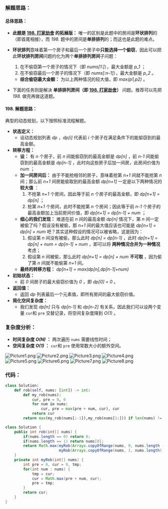### 解题思路：

#### 总体思路：

- **此题是 [198. 打家劫舍](https://leetcode-cn.com/problems/house-robber/solution/da-jia-jie-she-dong-tai-gui-hua-jie-gou-hua-si-lu-/) 的拓展版：** 唯一的区别是此题中的房间是**环状排列**的（即首尾相接），而 *198.* 题中的房间是**单排排列**的；而这也是此题的难点。

- **环状排列**意味着第一个房子和最后一个房子中**只能选择一个偷窃**，因此可以把此**环状排列房间**问题约化为两个**单排排列房间**子问题：

  1. 在不偷窃第一个房子的情况下（即 *nums[1:]*），最大金额是 *p_1* ；
  2. 在不偷窃最后一个房子的情况下（即 *nums[:n-1]*），最大金额是 *p_2* 。

  - **综合偷窃最大金额：** 为以上两种情况的较大值，即 *max(p1,p2)* 。

- 下面的任务则是解决 **单排排列房间（即 [198. 打家劫舍](https://leetcode-cn.com/problems/house-robber/solution/da-jia-jie-she-dong-tai-gui-hua-jie-gou-hua-si-lu-/)）** 问题。推荐可以先把 *198.* 做完再做这道题。

#### 198. 解题思路：

典型的动态规划，以下按照标准流程解题。

- **状态定义：**
  - 设动态规划列表 *dp* ，*dp[i]* 代表前 *i* 个房子在满足条件下的能偷窃到的最高金额。
- **转移方程：**
  - **设：** 有 *n* 个房子，前 *n* 间能偷窃到的最高金额是 *dp[n]* ，前 *n-1* 间能偷窃到的最高金额是 *dp[n-1]* ，此时向这些房子后加一间房，此房间价值为 *num* ；
  - **加一间房间后：** 由于不能抢相邻的房子，意味着抢第 *n+1* 间就不能抢第 *n* 间；那么前 *n+1* 间房能偷取到的最高金额 *dp[n+1]* 一定是以下两种情况的 **较大值** ：
    1. 不抢第 *n+1* 个房间，因此等于前 *n* 个房子的最高金额，即 *dp[n+1] = dp[n]* ；
    2. 抢第 *n+1* 个房间，此时不能抢第 *n* 个房间；因此等于前 *n-1* 个房子的最高金额加上当前房间价值，即 *dp[n+1] = dp[n-1] + num* ；
  - **细心的我们发现：** 难道在前 *n* 间的最高金额 *dp[n]* 情况下，第 *n* 间一定被偷了吗？假设没有被偷，那 *n+1* 间的最大值应该也可能是  *dp[n+1] = dp[n] + num* 吧？其实这种假设的情况可以被省略，这是因为：
    1. 假设第 *n* 间没有被偷，那么此时 *dp[n] = dp[n-1]* ，此时 *dp[n+1] = dp[n] + num = dp[n-1] + num* ，即可以将 **两种情况合并为一种情况** 考虑；
    2. 假设第 *n* 间被偷，那么此时 *dp[n+1] = dp[n] + num* **不可取** ，因为偷了第 *n* 间就不能偷第 *n+1* 间。
  - **最终的转移方程：** *dp[n+1] = max(dp[n],dp[n-1]+num)*
- **初始状态：**
  - 前 *0* 间房子的最大偷窃价值为 *0* ，即 *dp[0] = 0* 。
- **返回值：**
  - 返回 *dp* 列表最后一个元素值，即所有房间的最大偷窃价值。
- **简化空间复杂度：**
  - 我们发现 *dp[n]* 只与 *dp[n-1]* 和 *dp[n-2]* 有关系，因此我们可以设两个变量 `cur`和 `pre` 交替记录，将空间复杂度降到 *O(1)* 。

### 复杂度分析：

- **时间复杂度 *O(N)* ：** 两次遍历 `nums` 需要线性时间；
- **空间复杂度 *O(1)* ：** `cur`和 `pre` 使用常数大小的额外空间。

 ![Picture1.png](https://pic.leetcode-cn.com/ae512395fc10a22fdc4e22e2fcab394c3321eac42d8d1f28b306fefe1fa43b11-Picture1.png) ![Picture2.png](https://pic.leetcode-cn.com/8c0542b663c975914a70e9d4c5753e50c00b10272846118f2c8f21717a5db639-Picture2.png) ![Picture3.png](https://pic.leetcode-cn.com/0c802bf6ed5137d747794b406ee97d3b49772bf0c14e044914f86b01a72b9a94-Picture3.png) ![Picture4.png](https://pic.leetcode-cn.com/cf6e6cab02fb996d9e6b77972758f4ff5ca9a0163c5224fd4b5d50778101f1a0-Picture4.png) ![Picture5.png](https://pic.leetcode-cn.com/e5b4e986b1e815760226205fbb4aaa4aedace195c4b29e84cc0138b374605798-Picture5.png) ![Picture6.png](https://pic.leetcode-cn.com/34e1af2897fda8d541a93cb79072e250feca60691dfa0a46150082ebf79603c1-Picture6.png) ![Picture7.png](https://pic.leetcode-cn.com/b466bb392ca7bdef75cfaeae18dcbcd8722ad08e913c43dbcbac83fa9868b8f9-Picture7.png) ![Picture8.png](https://pic.leetcode-cn.com/7e645390e53efb4f7754ac218875bd5fa3c639da577eedb24b198d7b50b4ac5a-Picture8.png) 

### 代码：

```python []
class Solution:
    def rob(self, nums: [int]) -> int:
        def my_rob(nums):
            cur, pre = 0, 0
            for num in nums:
                cur, pre = max(pre + num, cur), cur
            return cur
        return max(my_rob(nums[:-1]),my_rob(nums[1:])) if len(nums) != 1 else nums[0]
```

```java []
class Solution {
    public int rob(int[] nums) {
        if(nums.length == 0) return 0;
        if(nums.length == 1) return nums[0];
        return Math.max(myRob(Arrays.copyOfRange(nums, 0, nums.length - 1)), 
                        myRob(Arrays.copyOfRange(nums, 1, nums.length)));
    }
    private int myRob(int[] nums) {
        int pre = 0, cur = 0, tmp;
        for(int num : nums) {
            tmp = cur;
            cur = Math.max(pre + num, cur);
            pre = tmp;
        }
        return cur;
    }
}
```